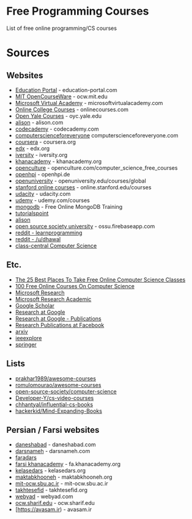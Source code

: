 Free Programming Courses
========================

List of free online programming/CS courses

# Sources

## Websites

* [Education Portal](http://education-portal.com/) - education-portal.com
* [MIT OpenCourseWare](http://ocw.mit.edu/) - ocw.mit.edu
* [Microsoft Virtual Academy](http://www.microsoftvirtualacademy.com/) - microsoftvirtualacademy.com
* [Online College Courses](http://www.onlinecourses.com/) - onlinecourses.com
* [Open Yale Courses](http://oyc.yale.edu/) - oyc.yale.edu
* [alison](http://alison.com/) - alison.com
* [codecademy](http://www.codecademy.com/) - codecademy.com
* [computerscienceforeveryone](http://www.computerscienceforeveryone.com/) computerscienceforeveryone.com
* [coursera](https://www.coursera.org/) - coursera.org
* [edx](https://www.edx.org/) - edx.org
* [iversity](https://iversity.org/) - iversity.org
* [khanacademy](https://www.khanacademy.org/) - khanacademy.org
* [openculture](http://www.openculture.com/computer_science_free_courses) - openculture.com/computer_science_free_courses
* [openhpi](https://openhpi.de/) - openhpi.de
* [openuniversity](http://www.openuniversity.edu/courses/global) - openuniversity.edu/courses/global
* [stanford online courses](http://online.stanford.edu/courses) - online.stanford.edu/courses
* [udacity](https://www.udacity.com/) - udacity.com
* [udemy](https://www.udemy.com/courses/) - udemy.com/courses
* [mongodb](https://university.mongodb.com/) - Free Online MongoDB Training
* [tutorialspoint](http://www.tutorialspoint.com/index.htm)
* [alison](http://alison.com/learn/Programming)
* [open source society university](https://ossu.firebaseapp.com/) - ossu.firebaseapp.com
* [reddit - learnprogramming](http://www.reddit.com/r/learnprogramming/)
* [reddit - /u/dhawal](http://www.reddit.com/user/dhawal)
* [class-central Computer Science](https://www.class-central.com/subject/cs)

## Etc.

* [The 25 Best Places To Take Free Online Computer Science Classes](http://www.edudemic.com/the-25-best-places-to-take-free-online-computer-science-classes/)
* [100 Free Online Courses On Computer Science](http://www.efytimes.com/e1/creativenews.asp?edid=140050)
* [Microsoft Research](http://research.microsoft.com/en-us/)
* [Microsoft Research Academic](http://academic.research.microsoft.com/)
* [Google Scholar](http://scholar.google.com/)
* [Research at Google](http://research.google.com/)
* [Research at Google - Publications](http://research.google.com/pubs/papers.html)
* [Research Publications at Facebook](https://www.facebook.com/publications)
* [arxiv](http://arxiv.org/list/cs/recent)
* [ieeexplore](http://ieeexplore.ieee.org/)
* [springer](http://link.springer.com/)

## Lists

* [prakhar1989/awesome-courses](https://github.com/prakhar1989/awesome-courses)
* [romulomourao/awesome-courses](https://github.com/romulomourao/awesome-courses)
* [open-source-society/computer-science](https://github.com/open-source-society/computer-science)
* [Developer-Y/cs-video-courses](https://github.com/Developer-Y/cs-video-courses)
* [chhantyal/influential-cs-books](https://github.com/chhantyal/influential-cs-books)
* [hackerkid/Mind-Expanding-Books](https://github.com/hackerkid/Mind-Expanding-Books)

## Persian / Farsi websites

* [daneshabad](http://daneshabad.com/) - daneshabad.com
* [darsnameh](http://www.darsnameh.com/) - darsnameh.com
* [faradars](http://faradars.org/)
* [farsi khanacademy](https://fa.khanacademy.org/) - fa.khanacademy.org
* [kelasedars](http://kelasedars.org/) - kelasedars.org
* [maktabkhooneh](http://maktabkhooneh.org/) - maktabkhooneh.org
* [mit-ocw.sbu.ac.ir](http://mit-ocw.sbu.ac.ir/) - mit-ocw.sbu.ac.ir
* [takhtesefid](http://takhtesefid.org/) - takhtesefid.org
* [webyad](http://www.webyad.com/) - webyad.com
* [ocw.sharif.edu](http://ocw.sharif.edu/) - ocw.sharif.edu
* [https://avasam.ir) - avasam.ir
